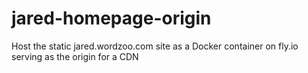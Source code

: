 # jared-homepage-origin
Host the static jared.wordzoo.com site as a Docker container on fly.io serving as the origin for a CDN
